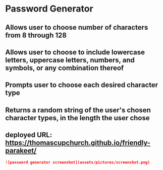 # Password Generator 

## Allows user to choose number of characters from 8 through 128

## Allows user to choose to include lowercase letters, uppercase letters, numbers, and symbols, or any combination thereof

## Prompts user to choose each desired character type

## Returns a random string of the user's chosen character types, in the length the user chose


## deployed URL: https://thomascupchurch.github.io/friendly-parakeet/


```md
![password generator screenshot](assets/pictures/screenshot.png)
```